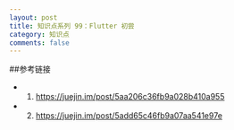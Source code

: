 ```yaml
---
layout: post
title: 知识点系列 99：Flutter 初尝
category: 知识点
comments: false
---
```



##参考链接

* 1. <https://juejin.im/post/5aa206c36fb9a028b410a955>
* 2. <https://juejin.im/post/5add65c46fb9a07aa541e97e>